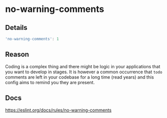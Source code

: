 # no-warning-comments

## Details

```javascript
'no-warning-comments': 1
```

## Reason

Coding is a complex thing and there might be logic in your applications that you want to develop in stages. It is however a common occurrence that `todo` comments are left in your codebase for a long time (read years) and this config aims to remind you they are present.

## Docs

<https://eslint.org/docs/rules/no-warning-comments>
